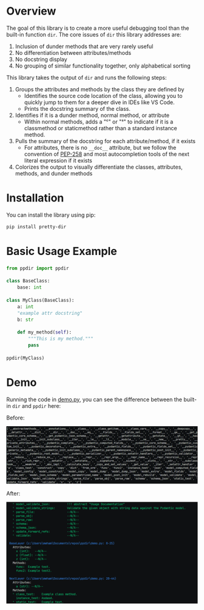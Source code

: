 # Overview

The goal of this library is to create a more useful debugging tool than the built-in function `dir`. The core issues of `dir` this library addresses are:

1. Inclusion of dunder methods that are very rarely useful
2. No differentiation between attributes/methods
3. No docstring display
4. No grouping of similar functionality together, only alphabetical sorting

This library takes the output of `dir` and runs the following steps:

1. Groups the attributes and methods by the class they are defined by
   - Identifies the source code location of the class, allowing you to quickly jump to them for a deeper dive in IDEs like VS Code.
   - Prints the docstring summary of the class.
2. Identifies if it is a dunder method, normal method, or attribute
   - Within normal methods, adds a "ᶜ" or "ˢ" to indicate if it is a classmethod or staticmethod rather than a standard instance method.
3. Pulls the summary of the docstring for each attribute/method, if it exists
   - For attributes, there is no `__doc__` attribute, but we follow the convention of [PEP-258](https://www.python.org/dev/peps/pep-0258/) and most autocompletion tools of the next literal expression if it exists
4. Colorizes the output to visually differentiate the classes, attributes, methods, and dunder methods

# Installation

You can install the library using pip:

```bash
pip install pretty-dir
```

# Basic Usage Example

```python
from ppdir import ppdir

class BaseClass:
    base: int

class MyClass(BaseClass):
    a: int
    "example attr docstring"
    b: str

    def my_method(self):
        """This is my method."""
        pass

ppdir(MyClass)
```

# Demo

Running the code in [demo.py](demo.py), you can see the difference between the built-in `dir` and `ppdir` here:

Before:

![before](/example_images/before.png)

After:

![after](/example_images/after.png)